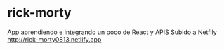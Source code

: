 # rick-morty
App aprendiendo e integrando un poco de React y APIS 
Subido a Netfily 
http://rick-morty0813.netlify.app

